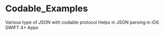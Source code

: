 # Codable_Examples
Various type of JSON with codable protocol
Helps in JSON parsing in iOS SWIFT 4+ Apps

